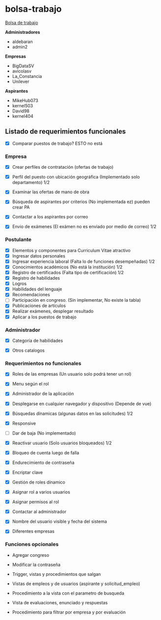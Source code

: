 # bolsa-trabajo

[Bolsa de trabajo](https://60a00d1959f588557f2edfaf--dreamy-payne-0b482d.netlify.app/ "Named link title")


__Administradores__

* aldebaran
* admin2

__Empresas__

* BigDataSV
* avicolasv
* La_Constancia
* Unilever

__Aspirantes__

* MikeHub073
* kernel503
* David98
* kernel404


## Listado de requerimientos funcionales

- [x] Comparar puestos de trabajo? ESTO no está

### Empresa
- [x] Crear perfiles de contratación (ofertas de trabajo)
- [x] Perfil del puesto con ubicación geográfica (Implementado solo departamento) 1/2
- [x] Examinar las ofertas de mano de obra
- [x] Búsqueda de aspirantes por criterios (No implementada ez) pueden crear PA
- [x] Contactar a los aspirantes por correo
- [x] Envio de exámenes (El exámen no es enviado por medio de correo) 1/2


### Postulante
- [x] Elementos y componentes para Curriculum Vitae atractivo
- [x] Ingresar datos personales
- [x] Ingresar experiencia laboral (Falta lo de funciones desempeñadas) 1/2
- [x] Conocimientos académicos (No está la institución)  1/2
- [x] Registro de certificados (Falta tipo de certificación) 1/2
- [x] Registro de habilidades
- [x] Logros
- [x] Habilidades del lenguaje
- [x] Recomendaciones
- [ ] Participación en congreso. (Sin implementar, No existe la tabla)
- [x] Publicaciones de artículos
- [x] Realizar exámenes, desplegar resultado
- [x] Aplicar a los puestos de trabajo

### Administrador
- [x] Categoría de habilidades
- [x] Otros catalogos 


### Requerimientos no funcionales
- [x] Roles de las empresas (Un usuario solo podrá tener un rol)
- [x] Menu según el rol
- [x] Administrador de la aplicación
- [x] Desplegarse en cualquier navegador y dispositivo (Depende de vue)
- [x] Búsquedas dínamicas (algunas datos en las solicitudes) 1/2
- [x] Responsive
- [ ] Dar de baja (No implementado)
- [x] Reactivar usuario (Solo usuarios bloqueados) 1/2
- [x] Bloqueo de cuenta luego de falla
- [x] Endurecimiento de contraseña
- [x] Encriptar clave
- [x] Gestión de roles dínamico
- [x] Asignar rol a varios usuarios
- [x] Asignar permisos al rol
- [x] Contactar al administrador
- [x] Nombre del usuario visible y fecha del sistema
- [x] Diferentes empresas



### Funciones opcionales
* Agregar congreso
* Modificar la contraseña
* Trigger, vistas y procedimientos que salgan

* Vistas de empleos y de usuarios (aspirante y solicitud_empleo)
* Procedimiento a la vista con el parametro de busqueda

* Vista de evaluaciones, enunciado y respuestas
* Procedimiento para filtrar por empresa y por evaluación 


